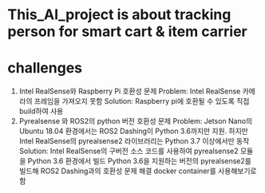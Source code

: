 # This_AI_project is about tracking person for smart cart & item carrier




# challenges
1. Intel RealSense와 Raspberry Pi 호환성 문제
Problem: Intel RealSense 카메라의 프레임을 가져오지 못함
Solution:
Raspberry pi에 호환될 수 있도록 직접 build하여 사용 
2. Pyrealsense 와 ROS2의 python 버전 호환성 문제
Problem: Jetson Nano의 Ubuntu 18.04 환경에서는 ROS2 Dashing이 Python 3.6까지만 지원. 하지만 Intel RealSense의 pyrealsense2 라이브러리는 Python 3.7 이상에서만 동작
Solution:
Intel RealSense의 구버전 소스 코드를 사용하여 pyrealsense2 모듈을 Python 3.6 환경에서 빌드
Python 3.6을 지원하는 버전의 pyrealsense2를 빌드해 ROS2 Dashing과의 호환성 문제 해결
docker container를 사용해보기로 함
